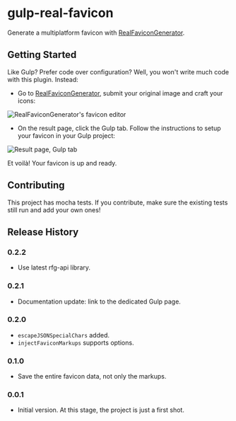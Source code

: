 # gulp-real-favicon

Generate a multiplatform favicon with [RealFaviconGenerator](http://realfavicongenerator.net/).

## Getting Started

Like Gulp? Prefer code over configuration? Well, you won't write much code with this plugin. Instead:

- Go to [RealFaviconGenerator](http://realfavicongenerator.net/favicon/gulp), submit your original image and craft your icons:

![RealFaviconGenerator's favicon editor](https://cloud.githubusercontent.com/assets/423852/11017637/82ea6200-85a5-11e5-85e4-c30ac76c730f.png)

- On the result page, click the Gulp tab. Follow the instructions to setup your favicon in your Gulp project:

![Result page, Gulp tab](https://cloud.githubusercontent.com/assets/423852/11017638/85afda1a-85a5-11e5-948c-8fe3a0f5d6d2.png)

Et voilà! Your favicon is up and ready.

## Contributing
This project has mocha tests. If you contribute, make sure the existing tests still run and add your own ones!

## Release History

### 0.2.2

- Use latest rfg-api library.

### 0.2.1

- Documentation update: link to the dedicated Gulp page.

### 0.2.0

- `escapeJSONSpecialChars` added.
- `injectFaviconMarkups` supports options.

### 0.1.0

- Save the entire favicon data, not only the markups.

### 0.0.1

- Initial version. At this stage, the project is just a first shot.
